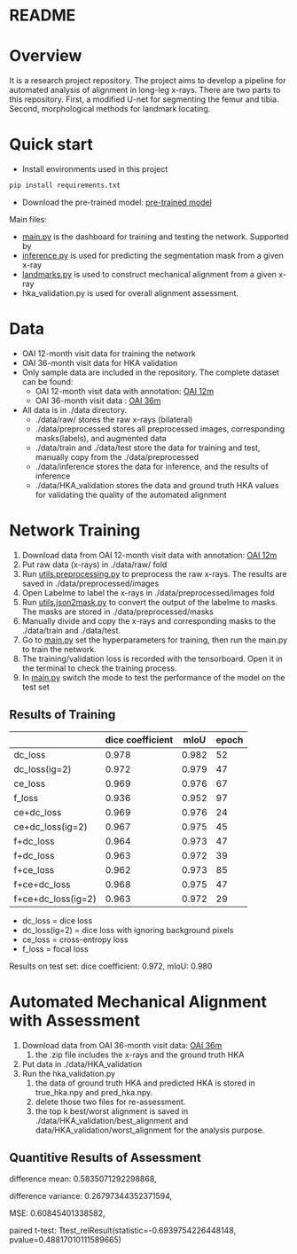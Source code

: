 # README

# Overview

It is a research project repository. The project aims to develop a pipeline for automated analysis of alignment in long-leg x-rays. There are two parts to this repository. First, a modified U-net for segmenting the femur and tibia. Second, morphological methods for landmark locating.

# Quick start

- Install environments used in this project

```python
pip install requirements.txt
```

- Download the pre-trained model: [pre-trained model](https://anu365-my.sharepoint.com/:u:/g/personal/u7150030_anu_edu_au/EYLouhWPc4dGioWkMuCVkA8Bm4jM09wNI_qoloC1wtoTPw?e=IrTCa3)

Main files:

- [main.py](http://main.py) is the dashboard for training and testing the network. Supported by
- [inference.py](http://inference.py) is used for predicting the segmentation mask from a given x-ray
- [landmarks.py](http://landmarks.py) is used to construct mechanical alignment from a given x-ray
- hka_validation.py is used for overall alignment assessment.

# Data

- OAI 12-month visit data for training the network 
- OAI 36-month visit data for HKA validation
- Only sample data are included in the repository. The complete dataset can be found: 
    - OAI 12-month visit data with annotation: [OAI 12m](https://anu365-my.sharepoint.com/:u:/g/personal/u7150030_anu_edu_au/EQr8CVGQKHJAgfZSAtGKLkYBHm8f--nze6JQN9gbkQK_wA?e=OahMkd)
    - OAI 36-month visit data : [OAI 36m](https://anu365-my.sharepoint.com/:u:/g/personal/u7150030_anu_edu_au/EfSyWbARPHJLjM4w7SRvCfIBWdulb0NJdXfbImff0PulPg?e=cvNvkt)
- All data is in ./data directory.
    - ./data/raw/ stores the raw x-rays (bilateral)
    - ./data/preprocessed  stores all preprocessed images, corresponding masks(labels), and augmented data
    - ./data/train and ./data/test store the data for training and test, manually copy from the ./data/preprocessed
    - ./data/inference stores the data for inference, and the results of inference
    - ./data/HKA_validation stores the data and ground truth HKA values for validating the quality of the automated alignment

# Network Training

1. Download data from OAI 12-month visit data with annotation: [OAI 12m](https://anu365-my.sharepoint.com/:u:/g/personal/u7150030_anu_edu_au/EQr8CVGQKHJAgfZSAtGKLkYBHm8f--nze6JQN9gbkQK_wA?e=OahMkd)
2. Put raw data (x-rays) in  ./data/raw/  fold
3. Run [utils.preprocessing.py](http://utils.preprocessing.py) to preprocess the raw x-rays. The results are saved in ./data/preprocessed/images
4. Open Labelme to label the x-rays in ./data/preprocessed/images fold
5. Run [utils.json2mask.py](http://utils.json2mask.py) to convert the output of the labelme to masks. The masks are stored in ./data/preprocessed/masks
6. Manually divide and copy the x-rays and corresponding masks to the ./data/train and ./data/test.
7. Go to [main.py](http://main.py) set the hyperparameters for training, then run the main.py to train the network.
8. The training/validation loss is recorded with the tensorboard. Open it in the terminal to check the training process.
9. In [main.py](http://main.py) switch the mode to test the performance of the model on the test set

## Results of Training

|  | dice coefficient | mIoU | epoch |
| --- | --- | --- | --- |
| dc_loss | 0.978 | 0.982 | 52 |
| dc_loss(ig=2) | 0.972 | 0.979 | 47 |
| ce_loss | 0.969 | 0.976 | 67 |
| f_loss | 0.936 | 0.952 | 97 |
| ce+dc_loss | 0.969 | 0.976 | 24 |
| ce+dc_loss(ig=2) | 0.967 | 0.975 | 45 |
| f+dc_loss | 0.964 | 0.973 | 47 |
| f+dc_loss | 0.963 | 0.972 | 39 |
| f+ce_loss | 0.962 | 0.973 | 85 |
| f+ce+dc_loss | 0.968 | 0.975 | 47 |
| f+ce+dc_loss(ig=2) | 0.963 | 0.972 | 29 |
- dc_loss = dice loss
- dc_loss(ig=2) = dice loss with ignoring background pixels
- ce_loss = cross-entropy loss
- f_loss = focal loss

 Results on test set: dice coefficient: 0.972, mIoU: 0.980


# Automated Mechanical Alignment with Assessment

1. Download data from OAI 36-month visit data: [OAI 36m](https://anu365-my.sharepoint.com/:u:/g/personal/u7150030_anu_edu_au/EfSyWbARPHJLjM4w7SRvCfIBWdulb0NJdXfbImff0PulPg?e=cvNvkt)
    1. the .zip file includes the x-rays and the ground truth HKA
2. Put data in ./data/HKA_validation
3. Run the hka_validation.py
    1. the data of ground truth HKA and predicted HKA is stored in true_hka.npy and pred_hka.npy.
    2. delete those two files for re-assessment.
    3. the top k best/worst alignment is saved in ./data/HKA_validation/best_alignment and data/HKA_validation/worst_alignment for the analysis purpose.

## Quantitive Results of Assessment

difference mean: 0.5835071292298868, 

difference variance: 0.26797344352371594, 

MSE: 0.60845401338582, 

paired t-test: Ttest_relResult(statistic=-0.6939754226448148, pvalue=0.48817010111589665)

